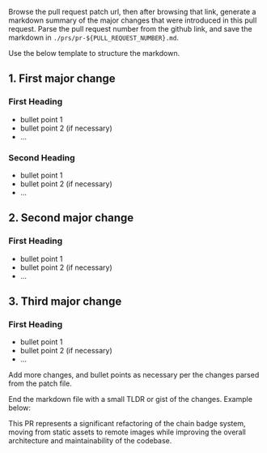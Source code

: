 <!-- https://github.com/rainbow-me/rainbow/pull/PULL_REQUEST_NUMBER.diff -->

Browse the pull request patch url, then after browsing that link, generate a markdown summary of the major changes that were introduced in this pull request. Parse the pull request number from the github link, and save the markdown in `./prs/pr-${PULL_REQUEST_NUMBER}.md`.

Use the below template to structure the markdown.

## 1. First major change

### First Heading

- bullet point 1
- bullet point 2 (if necessary)
- ...

### Second Heading

- bullet point 1
- bullet point 2 (if necessary)
- ...

## 2. Second major change

### First Heading

- bullet point 1
- bullet point 2 (if necessary)
- ...

## 3. Third major change

### First Heading

- bullet point 1
- bullet point 2 (if necessary)
- ...

Add more changes, and bullet points as necessary per the changes parsed from the patch file.

End the markdown file with a small TLDR or gist of the changes. Example below:

This PR represents a significant refactoring of the chain badge system, moving from static assets to remote images while improving the overall architecture and maintainability of the codebase.
